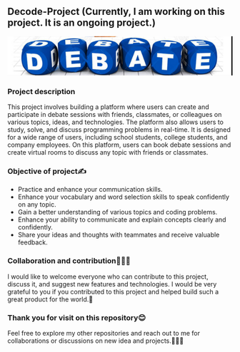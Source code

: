 ## Decode-Project (Currently, I am working on this project. It is an ongoing project.)

![Standpickup logo](https://github.com/abhaymishra24/Decode-Project/blob/main/debate%202.png)

### Project description 
This project involves building a platform where users can create and participate in debate sessions with friends, classmates, or colleagues on various topics, ideas, and technologies. The platform also allows users to study, solve, and discuss programming problems in real-time. It is designed for a wide range of users, including school students, college students, and company employees. On this platform, users can book debate sessions and create virtual rooms to discuss any topic with friends or classmates.

### Objective of project✍️

- Practice and enhance your communication skills.
- Enhance your vocabulary and word selection skills to speak confidently on any topic.
- Gain a better understanding of various topics and coding problems.
- Enhance your ability to communicate and explain concepts clearly and confidently.
- Share your ideas and thoughts with teammates and receive valuable feedback.

### Collaboration and contribution🤝🧑‍💻
I would like to welcome everyone who can contribute to this project, discuss it, and suggest new features and technologies. I would be very grateful to you if you contributed to this project and helped build such a great product for the world.🚀

### Thank you for visit on this repository😊
Feel free to explore my other repositories and reach out to me for collaborations or discussions on new idea and projects.🤝🧑‍💻
  
